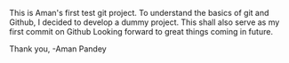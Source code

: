 This is Aman's first test git project.
To understand the basics of git and Github, I decided to develop a dummy project. This shall also serve as my first commit on Github
Looking forward to great things coming in future.

Thank you,
-Aman Pandey
